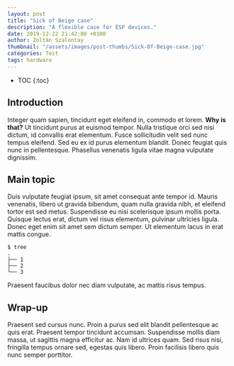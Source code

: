 ```yaml
---
layout: post
title: "Sick of Beige case"
description: "A flexible case for ESP devices."
date: 2019-12-22 21:42:00 +0100
author: Zoltán Szalontay
thumbnail: "/assets/images/post-thumbs/Sick-Of-Beige-case.jpg"
categories: Test
tags: hardware
---
```

* TOC
{:toc}

## Introduction

Integer quam sapien, tincidunt eget eleifend in, commodo et lorem. **Why is that?** Ut tincidunt purus at euismod tempor. Nulla tristique orci sed nisi dictum, id convallis erat elementum. Fusce sollicitudin velit sed nunc tempus eleifend. Sed eu ex id purus elementum blandit. Donec feugiat quis nunc in pellentesque. Phasellus venenatis ligula vitae magna vulputate dignissim.

## Main topic

Duis vulputate feugiat ipsum, sit amet consequat ante tempor id. Mauris venenatis, libero ut gravida bibendum, quam nulla gravida nibh, et eleifend tortor est sed metus. Suspendisse eu nisi scelerisque ipsum mollis porta. Quisque lectus erat, dictum vel risus elementum, pulvinar ultricies ligula. Donec eget enim sit amet sem dictum semper. Ut elementum lacus in erat mattis congue.

```console
$ tree
.
├── 1
├── 2
└── 3
```

Praesent faucibus dolor nec diam vulputate, ac mattis risus tempus.

## Wrap-up
Praesent sed cursus nunc. Proin a purus sed elit blandit pellentesque ac quis erat. Praesent tempor tincidunt accumsan. Suspendisse mollis diam massa, ut sagittis magna efficitur ac. Nam id ultrices quam. Sed risus nisi, fringilla tempus ornare sed, egestas quis libero. Proin facilisis libero quis nunc semper porttitor.
